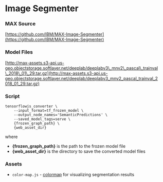 # Image Segmenter

### MAX Source

[https://github.com/IBM/MAX-Image-Segmenter](https://github.com/IBM/MAX-Image-Segmenter)


### Model Files

[http://max-assets.s3-api.us-geo.objectstorage.softlayer.net/deeplab/deeplabv3\_mnv2\_pascal\_trainval\_2018\_01\_29.tar.gz](http://max-assets.s3-api.us-geo.objectstorage.softlayer.net/deeplab/deeplabv3_mnv2_pascal_trainval_2018_01_29.tar.gz)


### Script

```
tensorflowjs_converter \
    --input_format=tf_frozen_model \
    --output_node_names='SemanticPredictions' \
    --saved_model_tags=serve \
    {frozen_graph_path} \
    {web_asset_dir}
```

where  

- **{frozen\_graph\_path}** is the path to the frozen model file
- **{web\_asset\_dir}** is the directory to save the converted model files


### Assets

- `color-map.js` - [colormap](https://github.com/IBM/MAX-Image-Segmenter/blob/master/core/utils.py#L7) for visualizing segmentation results
